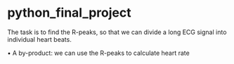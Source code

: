 # python_final_project


The task is to find the R-peaks, so that we can divide a long ECG signal
into individual heart beats.

• A by-product: we can use the R-peaks to calculate heart rate 

